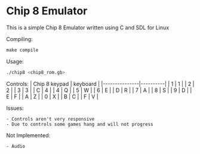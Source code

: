 # Chip 8 Emulator

This is a simple Chip 8 Emulator written using C and SDL for Linux

Compiling:

``` makefile
make compile
```

Usage:

``` sh
./chip8 <chip8_rom.gb>
```

Controls:
| Chip 8 keypad | keyboard |
|---------------|----------|
| 1             | 1        |
| 2             | 2        |
| 3             | 3        |
| C             | 4        |
| 4             | Q        |
| 5             | W        |
| 6             | E        |
| D             | R        |
| 7             | A        |
| 8             | S        |
| 9             | D        |
| E             | F        |
| A             | Z        |
| 0             | X        |
| B             | C        |
| F             | V        |

Issues:
    
    - Controls aren't very responsive 
    - Due to controls some games hang and will not progress

Not Implemented:

    - Audio
